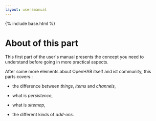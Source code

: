 ```yaml
---
layout: usersmanual
---
```


{% include base.html %}


# About of this part

This first part of the user's manual presents the concept you need to understand before going in more practical aspects.

After some more elements about OpenHAB itself and ist community, this parts covers :

- the difference between _things_, _items_ and _channels_,

- what is _persistence_,

- what is _sitemap_,

- the different kinds of _add-ons_.
